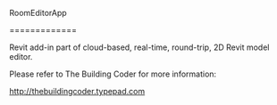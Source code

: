 RoomEditorApp

=============



Revit add-in part of cloud-based, real-time, round-trip, 2D Revit model editor.

Please refer to The Building Coder for more information:


http://thebuildingcoder.typepad.com

